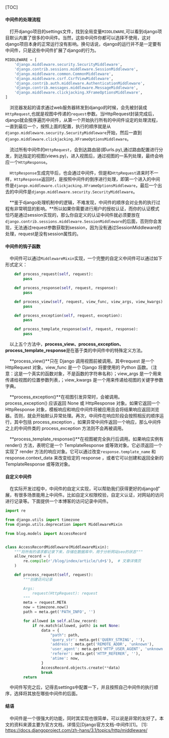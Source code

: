 [TOC]

#### 中间件的处理流程

&ensp;&ensp;打开django项目的settings文件，找到全局变量```MIDDLEWARE```,可以看到django项目默认内置了很多的中间件。当然，这些中间件你都可以选择不使用，这对django项目本身的正常运行没有影响。换句话说，django的运行并不是一定要有中间件，只是这些中间件扩展了django的行为。

```Python
MIDDLEWARE = [
    'django.middleware.security.SecurityMiddleware',
    'django.contrib.sessions.middleware.SessionMiddleware',
    'django.middleware.common.CommonMiddleware',
    'django.middleware.csrf.CsrfViewMiddleware',
    'django.contrib.auth.middleware.AuthenticationMiddleware',
    'django.contrib.messages.middleware.MessageMiddleware',
    'django.middleware.clickjacking.XFrameOptionsMiddleware',
]
```

&ensp;&ensp;浏览器发起的请求通过web服务器转发到django的时候，会先被封装成```HttpRequest```,也就是视图中传递的```request```参数。当HttpRequest封装完成后，django就会按序遍历中间件，从第一个开始执行所有的中间件设定的处理流程，一直到最后一个，按照上面的配置，执行的顺序就是从```django.middleware.security.SecurityMiddleware```开始，然后一直到```django.middleware.clickjacking.XFrameOptionsMiddleware```。

&ensp;&ensp;流过所有中间件的```HttpRequest```，会到达路由层(即urls.py),通过路由配置进行分发，到达指定的视图(views.py)，进入视图后，通过视图的一系列处理，最终会响应一个```HttpResponse```。

&ensp;&ensp;```HttpResponse```生成完毕后，也会通过中间件，但是和```HttpRequest```进来时不一样，```HttpResponse```返回时，是按照中间件的倒序进行处理，即第一个进入的中间件是```django.middleware.clickjacking.XFrameOptionsMiddleware```，最后一个出去的中间件是```django.middleware.security.SecurityMiddleware```。

&ensp;&ensp;**鉴于django处理机制中的逻辑，不难发现，中间件的顺序会对业务的执行过程有非常明显的影响。**所以如果你需要进行用户的授权认证，而你的认证模式恰巧是通过session实现的，那么你自定义的认证中间件就必须要放在```django.contrib.sessions.middleware.SessionMiddleware```的后面，否则你会发现，无法通过request参数获取到session，因为没有通过SessionMiddleware的处理，request是没有session属性的。

#### 中间件的钩子函数

&ensp;&ensp;中间件可以通过```MiddlewareMixin```实现，一个完整的自定义中间件可以通过如下形式定义：

```Python
    def process_request(self, request):
        pass

    def process_response(self, request, response):
        pass

    def process_view(self, request, view_func, view_args, view_kwargs):
        pass

    def process_exception(self, request, exception):
        pass

    def process_template_response(self, request, response):
        pass
```

&ensp;&ensp;以上五个方法中，**process_view、process_exception、process_template_response**是在基于类的中间件中的特殊定义方法。

&ensp;&ensp;**process_view()**只在 Django 调用视图前被调用。其中request 是一个 HttpRequest 对象。view_func 是一个 Django 将要使用的 Python 函数。（注意：这是一个真实的函数对象，不是函数的字符串名称）；view_args 是一个用来传递给视图的位置参数列表，；view_kwargs 是一个用来传递给视图的关键字参数字典。

&ensp;&ensp;**process_exception()**在视图引发异常时，会被调用。process_exception() 应该返回 None 或 HttpResponse 对象。如果它返回一个 HttpResponse 对象，模板响应和响应中间件将被应用且会将结果响应返回浏览器。否则，就会开始默认异常处理。再次，中间件在响应阶段会按照相反的顺序运行，其中包括 process_exception 。如果异常中间件返回一个响应，那么中间件之上的中间件类的 process_exception 方法则不会再被调用。

&ensp;&ensp;**process_template_response()**在视图被完全执行后调用。如果响应实例有 render() 方法，表明它是一个 TemplateResponse 或等效对象。它必须返回一个实现了 render 方法的响应对象。它可以通过改变``response.template_name`` 和 response.context_data 来改变给定的 response ，或者它可以创建和返回全新的 TemplateResponse 或等效对象。

#### 自定义中间件

&ensp;&ensp;在实际开发过程中，中间件的自定义实现，可以帮助我们获得更好的django扩展，有很多场景能用上中间件。比如自定义权限校验，自定义认证，对网站的访问进行记录等。下面提供一个本博客的访问记录中间件。

```Python
import re

from django.utils import timezone
from django.utils.deprecation import MiddlewareMixin

from blog.models import AccessRecord


class AccessRecordMiddleware(MiddlewareMixin):
    """将所有的请求都记录下来，存储在数据库中，用于分析网站seo的状态"""
    allow_record = (
        re.compile(r'/blog/index/article/\d+$'),  # 文章详情页
    )

    def process_request(self, request):
        """创建访问记录

        Args:
            request(HttpRequest): request
        """
        meta = request.META
        now = timezone.now()
        path = meta.get('PATH_INFO', '')

        for allowed in self.allow_record:
            if re.match(allowed, path) is not None:
                data = {
                    "path": path,
                    'query_str': meta.get('QUERY_STRING', ''),
                    'address': meta.get('REMOTE_ADDR', 'unknown'),
                    'user_agent': meta.get('HTTP_USER_AGENT', 'unknown'),
                    'referer': meta.get('HTTP_REFERER', ''),
                    'atime': now,
                }
                AccessRecord.objects.create(**data)
                break
        return
```

&ensp;&ensp;中间件写完之后，记得去settings中配置一下，并且按照自己中间件的执行顺序，选择将其放在哪些中间件的后面。

#### 结语

&ensp;&ensp;中间件是一个很强大的功能，同时其实现也很简单，可以说是非常的友好了。本文的资料来源主要为官方文档，详情见[Django官方文档-中间件][1]。
[1]: https://docs.djangoproject.com/zh-hans/3.1/topics/http/middleware/